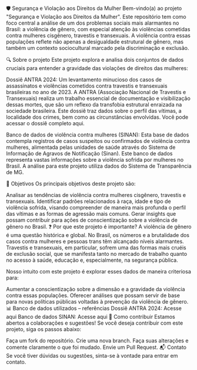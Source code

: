 

🛡️ Segurança e Violação aos Direitos da Mulher
Bem-vindo(a) ao projeto "Segurança e Violação aos Direitos da Mulher". Este repositório tem como foco central a análise de um dos problemas sociais mais alarmantes no Brasil: a violência de gênero, com especial atenção às violências cometidas contra mulheres cisgênero, travestis e transexuais. A violência contra essas populações reflete não apenas a desigualdade estrutural de gênero, mas também um contexto sociocultural marcado pela discriminação e exclusão.

🔍 Sobre o projeto
Este projeto explora e analisa dois conjuntos de dados cruciais para entender a gravidade das violações de direitos das mulheres:

Dossiê ANTRA 2024: Um levantamento minucioso dos casos de assassinatos e violências cometidos contra travestis e transexuais brasileiras no ano de 2023. A ANTRA (Associação Nacional de Travestis e Transexuais) realiza um trabalho essencial de documentação e visibilização dessas mortes, que são um reflexo da transfobia estrutural enraizada na sociedade brasileira. Este dossiê traz dados sobre o perfil das vítimas, a localidade dos crimes, bem como as circunstâncias envolvidas. Você pode acessar o dossiê completo aqui.

Banco de dados de violência contra mulheres (SINAN): Esta base de dados contempla registros de casos suspeitos ou confirmados de violência contra mulheres, alimentada pelas unidades de saúde através do Sistema de Informação de Agravos de Notificação (Sinan). Este banco de dados representa vastas informações sobre a violência sofrida por mulheres no Brasil. A análise para este projeto utiliza dados do Sistema de Transparência de MG.

🎯 Objetivos
Os principais objetivos deste projeto são:

Analisar as tendências de violência contra mulheres cisgênero, travestis e transexuais.
Identificar padrões relacionados à raça, idade e tipo de violência sofrida, visando compreender de maneira mais profunda o perfil das vítimas e as formas de agressão mais comuns.
Gerar insights que possam contribuir para ações de conscientização sobre a violência de gênero no Brasil.
❓ Por que este projeto é importante?
A violência de gênero é uma questão histórica e global. No Brasil, os números e a brutalidade dos casos contra mulheres e pessoas trans têm alcançado níveis alarmantes. Travestis e transexuais, em particular, sofrem uma das formas mais cruéis de exclusão social, que se manifesta tanto no mercado de trabalho quanto no acesso à saúde, educação e, especialmente, na segurança pública.

Nosso intuito com este projeto é explorar esses dados de maneira criteriosa para:

Aumentar a conscientização sobre a dimensão e a gravidade da violência contra essas populações.
Oferecer análises que possam servir de base para novas políticas públicas voltadas à prevenção da violência de gênero.
📊 Banco de dados utilizados – referências
Dossiê ANTRA 2024: Acesse aqui
Banco de dados SINAN: Acesse aqui
🤝 Como contribuir
Estamos abertos a colaborações e sugestões! Se você deseja contribuir com este projeto, siga os passos abaixo:

Faça um fork do repositório.
Crie uma nova branch.
Faça suas alterações e comente claramente o que foi mudado.
Envie um Pull Request.
📬 Contato
Se você tiver dúvidas ou sugestões, sinta-se à vontade para entrar em contato.

